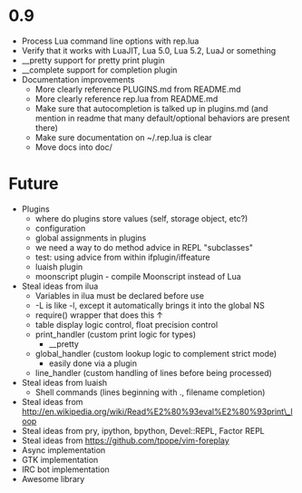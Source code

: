 0.9
===

  * Process Lua command line options with rep.lua
  * Verify that it works with LuaJIT, Lua 5.0, Lua 5.2, LuaJ or something
  * __pretty support for pretty print plugin
  * __complete support for completion plugin
  * Documentation improvements
    * More clearly reference PLUGINS.md from README.md
    * More clearly reference rep.lua from README.md
    * Make sure that autocompletion is talked up in plugins.md (and mention in readme that many default/optional behaviors are present there)
    * Make sure documentation on ~/.rep.lua is clear
    * Move docs into doc/

Future
======

  * Plugins
    * where do plugins store values (self, storage object, etc?)
    * configuration
    * global assignments in plugins
    * we need a way to do method advice in REPL "subclasses"
    * test: using advice from within ifplugin/iffeature
    * luaish plugin
    * moonscript plugin - compile Moonscript instead of Lua
  * Steal ideas from ilua
    * Variables in ilua must be declared before use
    * -L is like -l, except it automatically brings it into the global NS
    * require() wrapper that does this ↑
    * table display logic control, float precision control
    * print\_handler (custom print logic for types)
      * \_\_pretty
    * global\_handler (custom lookup logic to complement strict mode)
      * easily done via a plugin
    * line\_handler (custom handling of lines before being processed)
  * Steal ideas from luaish
    * Shell commands (lines beginning with ., filename completion)
  * Steal ideas from http://en.wikipedia.org/wiki/Read%E2%80%93eval%E2%80%93print\_loop
  * Steal ideas from pry, ipython, bpython, Devel::REPL, Factor REPL
  * Steal ideas from https://github.com/tpope/vim-foreplay
  * Async implementation
  * GTK implementation
  * IRC bot implementation
  * Awesome library
